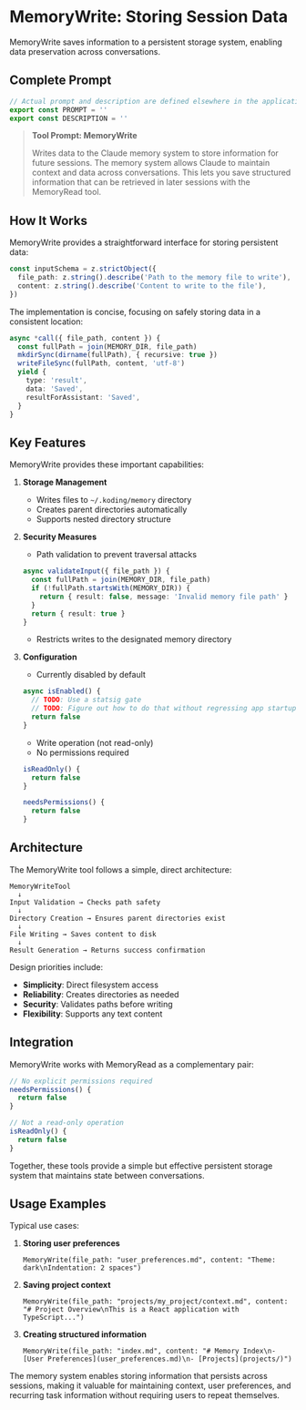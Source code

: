 # MemoryWrite: Storing Session Data

MemoryWrite saves information to a persistent storage system, enabling data preservation across conversations.

## Complete Prompt

```typescript
// Actual prompt and description are defined elsewhere in the application
export const PROMPT = ''
export const DESCRIPTION = ''
```

> **Tool Prompt: MemoryWrite**
>
> Writes data to the Claude memory system to store information for future sessions. The memory system allows Claude to maintain context and data across conversations. This lets you save structured information that can be retrieved in later sessions with the MemoryRead tool.

## How It Works

MemoryWrite provides a straightforward interface for storing persistent data:

```typescript
const inputSchema = z.strictObject({
  file_path: z.string().describe('Path to the memory file to write'),
  content: z.string().describe('Content to write to the file'),
})
```

The implementation is concise, focusing on safely storing data in a consistent location:

```typescript
async *call({ file_path, content }) {
  const fullPath = join(MEMORY_DIR, file_path)
  mkdirSync(dirname(fullPath), { recursive: true })
  writeFileSync(fullPath, content, 'utf-8')
  yield {
    type: 'result',
    data: 'Saved',
    resultForAssistant: 'Saved',
  }
}
```

## Key Features

MemoryWrite provides these important capabilities:

1. **Storage Management**
   - Writes files to `~/.koding/memory` directory
   - Creates parent directories automatically
   - Supports nested directory structure

2. **Security Measures**
   - Path validation to prevent traversal attacks
   ```typescript
   async validateInput({ file_path }) {
     const fullPath = join(MEMORY_DIR, file_path)
     if (!fullPath.startsWith(MEMORY_DIR)) {
       return { result: false, message: 'Invalid memory file path' }
     }
     return { result: true }
   }
   ```
   - Restricts writes to the designated memory directory

3. **Configuration**
   - Currently disabled by default
   ```typescript
   async isEnabled() {
     // TODO: Use a statsig gate
     // TODO: Figure out how to do that without regressing app startup perf
     return false
   }
   ```
   - Write operation (not read-only)
   - No permissions required
   ```typescript
   isReadOnly() {
     return false
   }
   
   needsPermissions() {
     return false
   }
   ```

## Architecture

The MemoryWrite tool follows a simple, direct architecture:

```
MemoryWriteTool
  ↓
Input Validation → Checks path safety
  ↓
Directory Creation → Ensures parent directories exist
  ↓
File Writing → Saves content to disk
  ↓
Result Generation → Returns success confirmation
```

Design priorities include:
- **Simplicity**: Direct filesystem access
- **Reliability**: Creates directories as needed
- **Security**: Validates paths before writing
- **Flexibility**: Supports any text content

## Integration

MemoryWrite works with MemoryRead as a complementary pair:

```typescript
// No explicit permissions required
needsPermissions() {
  return false
}

// Not a read-only operation
isReadOnly() {
  return false
}
```

Together, these tools provide a simple but effective persistent storage system that maintains state between conversations.

## Usage Examples

Typical use cases:

1. **Storing user preferences**
   ```
   MemoryWrite(file_path: "user_preferences.md", content: "Theme: dark\nIndentation: 2 spaces")
   ```

2. **Saving project context**
   ```
   MemoryWrite(file_path: "projects/my_project/context.md", content: "# Project Overview\nThis is a React application with TypeScript...")
   ```

3. **Creating structured information**
   ```
   MemoryWrite(file_path: "index.md", content: "# Memory Index\n- [User Preferences](user_preferences.md)\n- [Projects](projects/)")
   ```

The memory system enables storing information that persists across sessions, making it valuable for maintaining context, user preferences, and recurring task information without requiring users to repeat themselves.